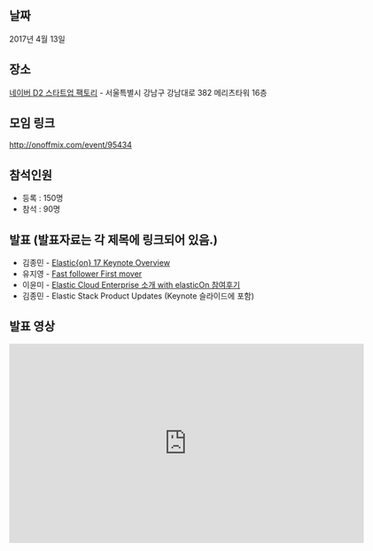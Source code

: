 ## 날짜
2017년 4월 13일

## 장소
[네이버 D2 스타트업 팩토리](http://www.d2startup.com/) - 서울특별시 강남구 강남대로 382 메리츠타워 16층

## 모임 링크
http://onoffmix.com/event/95434

## 참석인원
- 등록 : 150명
- 참석 : 90명

## 발표 (발표자료는 각 제목에 링크되어 있음.)
- 김종민 - [Elastic{on} 17 Keynote Overview](https://drive.google.com/open?id=0ByqsUCpttxAGUk5mYXpzRGxuUXc)
- 유지영 - [Fast follower First mover](https://drive.google.com/open?id=0ByqsUCpttxAGcHRkZ3hRQ2k4dUU)
- 이윤미 - [Elastic Cloud Enterprise 소개 with elasticOn 참여후기](https://drive.google.com/open?id=0ByqsUCpttxAGd2MybG11NzQ5N00)
- 김종민 - Elastic Stack Product Updates (Keynote 슬라이드에 포함)

## 발표 영상
<iframe width="640" height="360" src="https://www.youtube.com/embed/A0fFCOtyctw" frameborder="0" allowfullscreen></iframe>
